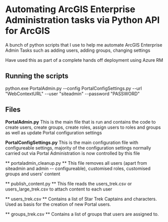 # Automating ArcGIS Enterprise Administration tasks via Python API for ArcGIS

A bunch of python scripts that I use to help me automate ArcGIS Enterprise Admin Tasks such as adding users, adding groups, changing settings

Have used this as part of a complete hands off deployment using Azure RM

## Running the scripts

python.exe PortalAdmin.py --config PortalConfigSettings.py --url "WebContextURL" --user "siteadmin" --password "PASSWORD"

## Files

**PortalAdmin.py**
This is the main file that is run and contains the code to create users, create groups, create roles, assign users to roles and groups as well as update Portal configuration settings

**PortalConfigSettings.py**
This is the main configuration file with configureable settings, majority of the configuration settings normally carried out via Portal Administration is now controlled by this file

** portaladmin_cleanup.py **
This file removes all users (apart from siteadmin and admin -- configureable), customised roles, customised groups and users' content

** publish_content.py **
This file reads the users_trek.csv or users_large_trek.csv to attach content to each user

** users_trek.csv **
Contains a list of Star Trek Captains and characters. Used as basis for the creation of new Portal users. 

** groups_trek.csv **
Contains a list of groups that users are assigned to.